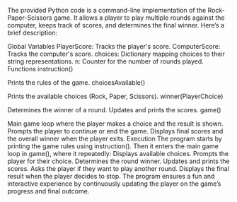 The provided Python code is a command-line implementation of the Rock-Paper-Scissors game. It allows a player to play multiple rounds against the computer, keeps track of scores, and determines the final winner. Here’s a brief description:

Global Variables
PlayerScore: Tracks the player's score.
ComputerScore: Tracks the computer's score.
choices: Dictionary mapping choices to their string representations.
n: Counter for the number of rounds played.
Functions
instruction()

Prints the rules of the game.
choicesAvailable()

Prints the available choices (Rock, Paper, Scissors).
winner(PlayerChoice)

Determines the winner of a round.
Updates and prints the scores.
game()

Main game loop where the player makes a choice and the result is shown.
Prompts the player to continue or end the game.
Displays final scores and the overall winner when the player exits.
Execution
The program starts by printing the game rules using instruction().
Then it enters the main game loop in game(), where it repeatedly:
Displays available choices.
Prompts the player for their choice.
Determines the round winner.
Updates and prints the scores.
Asks the player if they want to play another round.
Displays the final result when the player decides to stop.
The program ensures a fun and interactive experience by continuously updating the player on the game’s progress and final outcome.